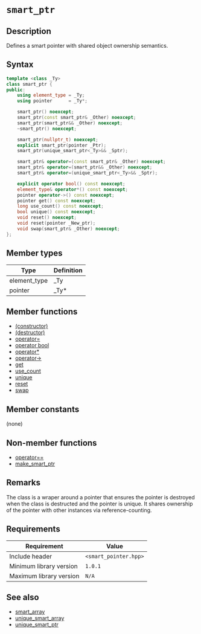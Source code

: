 # `smart_ptr`

## Description

Defines a smart pointer with shared object ownership semantics.

## Syntax

```cpp
template <class _Ty>
class smart_ptr {
public:
    using element_type = _Ty;
    using pointer      = _Ty*;

    smart_ptr() noexcept;
    smart_ptr(const smart_ptr& _Other) noexcept;
    smart_ptr(smart_ptr&& _Other) noexcept;
    ~smart_ptr() noexcept;

    smart_ptr(nullptr_t) noexcept;
    explicit smart_ptr(pointer _Ptr);
    smart_ptr(unique_smart_ptr<_Ty>&& _Sptr);

    smart_ptr& operator=(const smart_ptr& _Other) noexcept;
    smart_ptr& operator=(smart_ptr&& _Other) noexcept;
    smart_ptr& operator=(unique_smart_ptr<_Ty>&& _Sptr);

    explicit operator bool() const noexcept;
    element_type& operator*() const noexcept;
    pointer operator->() const noexcept;
    pointer get() const noexcept;
    long use_count() const noexcept;
    bool unique() const noexcept;
    void reset() noexcept;
    void reset(pointer _New_ptr);
    void swap(smart_ptr& _Other) noexcept;
};
```

## Member types

| Type         | Definition |
|--------------|------------|
| element_type | _Ty        |
| pointer      | _Ty*       |

## Member functions

- [(constructor)](smart_ptr-ctor.md)
- [(destructor)](smart_ptr-dtor.md)
- [operator=](smart_ptr-operator-assign.md)
- [operator bool](smart_ptr-operator-bool.md)
- [operator*](smart_ptr-operator-deref.md)
- [operator->](smart_ptr-operator-arrow.md)
- [get](smart_ptr-get.md)
- [use_count](smart_ptr-use_count.md)
- [unique](smart_ptr-unique.md)
- [reset](smart_ptr-reset.md)
- [swap](smart_ptr-swap.md)

## Member constants

(none)
  
## Non-member functions

- [operator==](smart_ptr-operator-cmp.md)
- [make_smart_ptr](make_smart_ptr.md)

## Remarks

The class is a wraper around a pointer that ensures the pointer is destroyed when the class is destructed and the pointer is unique. 
It shares ownership of the pointer with other instances via reference-counting.

## Requirements

| Requirement             | Value                 |
|-------------------------|-----------------------|
| Include header          | `<smart_pointer.hpp>` |
| Minimum library version | `1.0.1`               |
| Maximum library version | `N/A`                 |

## See also

- [smart_array](smart_array.md)
- [unique_smart_array](unique_smart_array.md)
- [unique_smart_ptr](unique_smart_ptr.md)